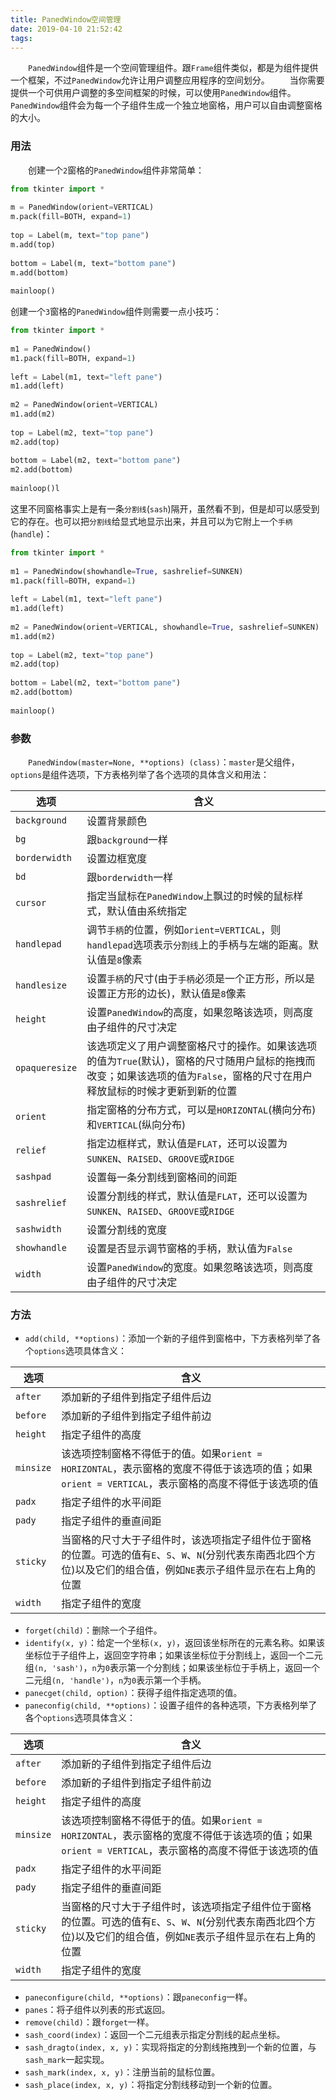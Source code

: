 ```yaml
---
title: PanedWindow空间管理
date: 2019-04-10 21:52:42
tags:
---
```

&emsp;&emsp;`PanedWindow`组件是一个空间管理组件。跟`Frame`组件类似，都是为组件提供一个框架，不过`PanedWindow`允许让用户调整应用程序的空间划分。
&emsp;&emsp;当你需要提供一个可供用户调整的多空间框架的时候，可以使用`PanedWindow`组件。`PanedWindow`组件会为每一个子组件生成一个独立地窗格，用户可以自由调整窗格的大小。

### 用法

&emsp;&emsp;创建一个`2`窗格的`PanedWindow`组件非常简单：

``` python
from tkinter import *
​
m = PanedWindow(orient=VERTICAL)
m.pack(fill=BOTH, expand=1)
​
top = Label(m, text="top pane")
m.add(top)
​
bottom = Label(m, text="bottom pane")
m.add(bottom)
​
mainloop()
```

创建一个`3`窗格的`PanedWindow`组件则需要一点小技巧：

``` python
from tkinter import *
​
m1 = PanedWindow()
m1.pack(fill=BOTH, expand=1)
​
left = Label(m1, text="left pane")
m1.add(left)
​
m2 = PanedWindow(orient=VERTICAL)
m1.add(m2)
​
top = Label(m2, text="top pane")
m2.add(top)
​
bottom = Label(m2, text="bottom pane")
m2.add(bottom)
​
mainloop()l
```

这里不同窗格事实上是有一条`分割线`(`sash`)隔开，虽然看不到，但是却可以感受到它的存在。也可以把`分割线`给显式地显示出来，并且可以为它附上一个`手柄`(`handle`)：

``` python
from tkinter import *
​
m1 = PanedWindow(showhandle=True, sashrelief=SUNKEN)
m1.pack(fill=BOTH, expand=1)
​
left = Label(m1, text="left pane")
m1.add(left)
​
m2 = PanedWindow(orient=VERTICAL, showhandle=True, sashrelief=SUNKEN)
m1.add(m2)
​
top = Label(m2, text="top pane")
m2.add(top)
​
bottom = Label(m2, text="bottom pane")
m2.add(bottom)
​
mainloop()
```

### 参数

&emsp;&emsp;`PanedWindow(master=None, **options) (class)`：`master`是父组件，`options`是组件选项，下方表格列举了各个选项的具体含义和用法：

选项           | 含义
---------------|-----
`background`   | 设置背景颜色
`bg`           | 跟`background`一样
`borderwidth`  | 设置边框宽度
`bd`           | 跟`borderwidth`一样
`cursor`       | 指定当鼠标在`PanedWindow`上飘过的时候的鼠标样式，默认值由系统指定
`handlepad`    | 调节`手柄`的位置，例如`orient=VERTICAL`，则`handlepad`选项表示`分割线`上的手柄与左端的距离。默认值是`8`像素
`handlesize`   | 设置`手柄`的尺寸(由于`手柄`必须是一个正方形，所以是设置正方形的边长)，默认值是`8`像素
`height`       | 设置`PanedWindow`的高度，如果忽略该选项，则高度由子组件的尺寸决定
`opaqueresize` | 该选项定义了用户调整窗格尺寸的操作。如果该选项的值为`True`(默认)，窗格的尺寸随用户鼠标的拖拽而改变；如果该选项的值为`False`，窗格的尺寸在用户释放鼠标的时候才更新到新的位置
`orient`       | 指定窗格的分布方式，可以是`HORIZONTAL`(横向分布)和`VERTICAL`(纵向分布)
`relief`       | 指定边框样式，默认值是`FLAT`，还可以设置为`SUNKEN`、`RAISED`、`GROOVE`或`RIDGE`
`sashpad`      | 设置每一条分割线到窗格间的间距
`sashrelief`   | 设置分割线的样式，默认值是`FLAT`，还可以设置为`SUNKEN`、`RAISED`、`GROOVE`或`RIDGE`
`sashwidth`    | 设置分割线的宽度
`showhandle`   | 设置是否显示调节窗格的手柄，默认值为`False`
`width`        | 设置`PanedWindow`的宽度。如果忽略该选项，则高度由子组件的尺寸决定

### 方法

- `add(child, **options)`：添加一个新的子组件到窗格中，下方表格列举了各个`options`选项具体含义：

选项      | 含义
----------|-----
`after`   | 添加新的子组件到指定子组件后边
`before`  | 添加新的子组件到指定子组件前边
`height`  | 指定子组件的高度
`minsize` | 该选项控制窗格不得低于的值。如果`orient = HORIZONTAL`，表示窗格的宽度不得低于该选项的值；如果`orient = VERTICAL`，表示窗格的高度不得低于该选项的值
`padx`    | 指定子组件的水平间距
`pady`    | 指定子组件的垂直间距
`sticky`  | 当窗格的尺寸大于子组件时，该选项指定子组件位于窗格的位置。可选的值有`E`、`S`、`W`、`N`(分别代表东南西北四个方位)以及它们的组合值，例如`NE`表示子组件显示在右上角的位置
`width`   | 指定子组件的宽度

- `forget(child)`：删除一个子组件。
- `identify(x, y)`：给定一个坐标`(x, y)`，返回该坐标所在的元素名称。如果该坐标位于子组件上，返回空字符串；如果该坐标位于分割线上，返回一个二元组`(n, 'sash')`，`n`为`0`表示第一个分割线；如果该坐标位于手柄上，返回一个二元组`(n, 'handle')`，`n`为`0`表示第一个手柄。
- `panecget(child, option)`：获得子组件指定选项的值。
- `paneconfig(child, **options)`：设置子组件的各种选项，下方表格列举了各个`options`选项具体含义：

选项      | 含义
----------|-----
`after`   | 添加新的子组件到指定子组件后边
`before`  | 添加新的子组件到指定子组件前边
`height`  | 指定子组件的高度
`minsize` | 该选项控制窗格不得低于的值。如果`orient = HORIZONTAL`，表示窗格的宽度不得低于该选项的值；如果`orient = VERTICAL`，表示窗格的高度不得低于该选项的值
`padx`    | 指定子组件的水平间距
`pady`    | 指定子组件的垂直间距
`sticky`  | 当窗格的尺寸大于子组件时，该选项指定子组件位于窗格的位置。可选的值有`E`、`S`、`W`、`N`(分别代表东南西北四个方位)以及它们的组合值，例如`NE`表示子组件显示在右上角的位置
`width`   | 指定子组件的宽度

- `paneconfigure(child, **options)`：跟`paneconfig`一样。
- `panes`：将子组件以列表的形式返回。
- `remove(child)`：跟`forget`一样。
- `sash_coord(index)`：返回一个二元组表示指定分割线的起点坐标。
- `sash_dragto(index, x, y)`：实现将指定的分割线拖拽到一个新的位置，与`sash_mark`一起实现。
- `sash_mark(index, x, y)`：注册当前的鼠标位置。
- `sash_place(index, x, y)`：将指定分割线移动到一个新的位置。